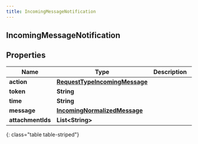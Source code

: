 ```yaml
---
title: IncomingMessageNotification
---
```

## IncomingMessageNotification


## Properties

| Name | Type | Description | Notes |
| ------------ | ------------- | ------------- | ------------- |
| **action** | <!----><!---->[**RequestTypeIncomingMessage**](RequestTypeIncomingMessage.html)<!----> |  |  |
| **token** | <!----><!---->**String**<!----> |  |  |
| **time** | <!----><!---->**String**<!----> |  |  |
| **message** | <!----><!---->[**IncomingNormalizedMessage**](IncomingNormalizedMessage.html)<!----> |  |  |
| **attachmentIds** | <!----><!---->**List&lt;String&gt;**<!----> |  |  [optional] |
{: class="table table-striped"}



